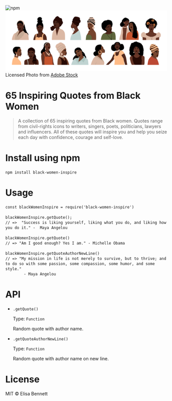 ![npm](https://img.shields.io/npm/v/black-women-inspire?style=for-the-badge)
![image](portraits-of-women.jpeg)
Licensed Photo from [Adobe Stock](https://stock.adobe.com/)

# 65 Inspiring Quotes from Black Women

> A collection of 65 inspiring quotes from Black women. Quotes range from civil-rights icons to writers, singers, poets, politicians, lawyers and influencers. All of these quotes will inspire you and help you seize each day with confidence, courage and self-love.

# Install using npm

```
npm install black-women-inspire
```

# Usage

```
const blackWomenInspire = require('black-women-inspire')

blackWomenInspire.getQuote();
// =>  "Success is liking yourself, liking what you do, and liking how you do it." -  Maya Angelou

blackWomenInspire.getQuote()
// => "Am I good enough? Yes I am." - Michelle Obama

blackWomenInspire.getQuoteAuthorNewLine()
// => "My mission in life is not merely to survive, but to thrive; and to do so with some passion, some compassion, some humor, and some style."
        - Maya Angelou
```

# API

- ```.getQuote()```

    Type: `Function`

    Random quote with author name.

- ```.getQuoteAuthorNewLine()```

    Type: `Function`

    Random quote with author name on new line.

# License

MIT © Elisa Bennett
